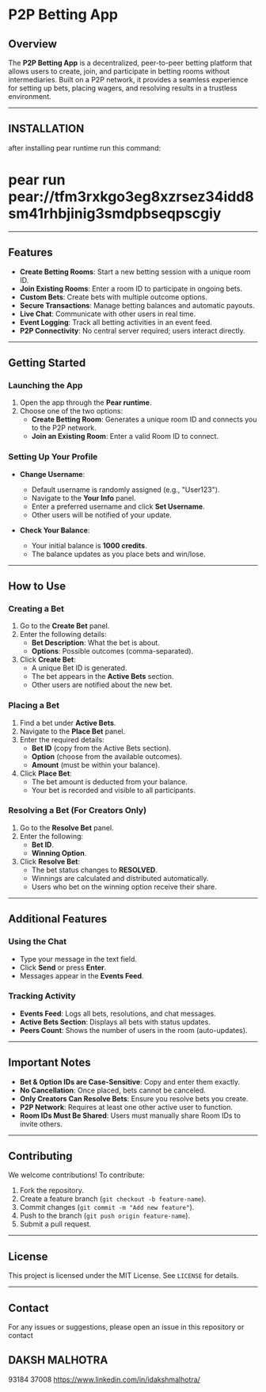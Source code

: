 # P2P Betting App

## Overview
The **P2P Betting App** is a decentralized, peer-to-peer betting platform that allows users to create, join, and participate in betting rooms without intermediaries. Built on a P2P network, it provides a seamless experience for setting up bets, placing wagers, and resolving results in a trustless environment.

---

## INSTALLATION
after installing pear runtime 
run this command:
# pear run pear://tfm3rxkgo3eg8xzrsez34idd8sm41rhbjinig3smdpbseqpscgiy

---

## Features
- **Create Betting Rooms**: Start a new betting session with a unique room ID.
- **Join Existing Rooms**: Enter a room ID to participate in ongoing bets.
- **Custom Bets**: Create bets with multiple outcome options.
- **Secure Transactions**: Manage betting balances and automatic payouts.
- **Live Chat**: Communicate with other users in real time.
- **Event Logging**: Track all betting activities in an event feed.
- **P2P Connectivity**: No central server required; users interact directly.

---



## Getting Started
### Launching the App
1. Open the app through the **Pear runtime**.
2. Choose one of the two options:
   - **Create Betting Room**: Generates a unique room ID and connects you to the P2P network.
   - **Join an Existing Room**: Enter a valid Room ID to connect.

### Setting Up Your Profile
- **Change Username**:
  - Default username is randomly assigned (e.g., "User123").
  - Navigate to the **Your Info** panel.
  - Enter a preferred username and click **Set Username**.
  - Other users will be notified of your update.

- **Check Your Balance**:
  - Your initial balance is **1000 credits**.
  - The balance updates as you place bets and win/lose.

---

## How to Use
### Creating a Bet
1. Go to the **Create Bet** panel.
2. Enter the following details:
   - **Bet Description**: What the bet is about.
   - **Options**: Possible outcomes (comma-separated).
3. Click **Create Bet**:
   - A unique Bet ID is generated.
   - The bet appears in the **Active Bets** section.
   - Other users are notified about the new bet.

### Placing a Bet
1. Find a bet under **Active Bets**.
2. Navigate to the **Place Bet** panel.
3. Enter the required details:
   - **Bet ID** (copy from the Active Bets section).
   - **Option** (choose from the available outcomes).
   - **Amount** (must be within your balance).
4. Click **Place Bet**:
   - The bet amount is deducted from your balance.
   - Your bet is recorded and visible to all participants.

### Resolving a Bet (For Creators Only)
1. Go to the **Resolve Bet** panel.
2. Enter the following:
   - **Bet ID**.
   - **Winning Option**.
3. Click **Resolve Bet**:
   - The bet status changes to **RESOLVED**.
   - Winnings are calculated and distributed automatically.
   - Users who bet on the winning option receive their share.

---

## Additional Features
### Using the Chat
- Type your message in the text field.
- Click **Send** or press **Enter**.
- Messages appear in the **Events Feed**.

### Tracking Activity
- **Events Feed**: Logs all bets, resolutions, and chat messages.
- **Active Bets Section**: Displays all bets with status updates.
- **Peers Count**: Shows the number of users in the room (auto-updates).

---

## Important Notes
- **Bet & Option IDs are Case-Sensitive**: Copy and enter them exactly.
- **No Cancellation**: Once placed, bets cannot be canceled.
- **Only Creators Can Resolve Bets**: Ensure you resolve bets you create.
- **P2P Network**: Requires at least one other active user to function.
- **Room IDs Must Be Shared**: Users must manually share Room IDs to invite others.

---

## Contributing
We welcome contributions! To contribute:
1. Fork the repository.
2. Create a feature branch (`git checkout -b feature-name`).
3. Commit changes (`git commit -m "Add new feature"`).
4. Push to the branch (`git push origin feature-name`).
5. Submit a pull request.

---

## License
This project is licensed under the MIT License. See `LICENSE` for details.

---

## Contact
For any issues or suggestions, please open an issue in this repository or contact 
## DAKSH MALHOTRA
93184 37008
https://www.linkedin.com/in/idakshmalhotra/

